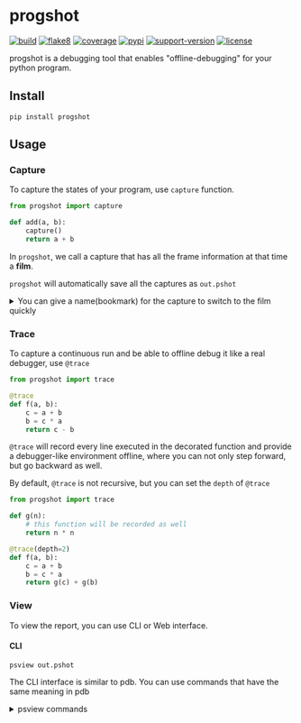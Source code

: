 # progshot
[![build](https://github.com/gaogaotiantian/progshot/workflows/build/badge.svg)](https://github.com/gaogaotiantian/progshot/actions?query=workflow%3Abuild)  [![flake8](https://github.com/gaogaotiantian/progshot/workflows/lint/badge.svg)](https://github.com/gaogaotiantian/progshot/actions?query=workflow%3ALint)  [![coverage](https://img.shields.io/codecov/c/github/gaogaotiantian/progshot)](https://codecov.io/gh/gaogaotiantian/progshot)  [![pypi](https://img.shields.io/pypi/v/progshot.svg)](https://pypi.org/project/progshot/)  [![support-version](https://img.shields.io/pypi/pyversions/progshot)](https://img.shields.io/pypi/pyversions/progshot)  [![license](https://img.shields.io/github/license/gaogaotiantian/progshot)](https://github.com/gaogaotiantian/progshot/blob/master/LICENSE)

progshot is a debugging tool that enables "offline-debugging" for your python program.

## Install

```
pip install progshot
```

## Usage

### Capture

To capture the states of your program, use ``capture`` function.

```python
from progshot import capture

def add(a, b):
    capture()
    return a + b
```

In ``progshot``, we call a capture that has all the frame information at that time a **film**.

``progshot`` will automatically save all the captures as ``out.pshot``

<details>
<summary> You can give a name(bookmark) for the capture to switch to the film quickly </summary>

Do not use space in ``name``

```python
from progshot import capture

def add(a, b):
    capture(name="cap_in_add")
    return a + b
```

</details>

### Trace

To capture a continuous run and be able to offline debug it like a real debugger, use ``@trace``

```python
from progshot import trace

@trace
def f(a, b):
    c = a + b
    b = c * a
    return c - b
```

``@trace`` will record every line executed in the decorated function and provide a debugger-like
environment offline, where you can not only step forward, but go backward as well.

By default, ``@trace`` is not recursive, but you can set the ``depth`` of ``@trace``

```python
from progshot import trace

def g(n):
    # this function will be recorded as well
    return n * n

@trace(depth=2)
def f(a, b):
    c = a + b
    b = c * a
    return g(c) + g(b)
```

### View

To view the report, you can use CLI or Web interface.

#### CLI

```
psview out.pshot
```

The CLI interface is similar to pdb. You can use commands that have the same meaning in pdb

<details>
<summary>psview commands</summary>

* p _expression_ - print evaluate of expression
* w(here) - show stack trace
* u(p) [_count_] - move the current frame _count_ levels up (to older frame)
* d(own) [_count_] - move the current frame _count_ levels down (to later frame)
* n(ext) - go to next line in current function if possible, otherwise next film
* b(ack) - go to previous line in current function if possible, otherwise previous film
* s(tep) - go to next film
* s(tep)b(ack) - go to previous film
* r(eturn) - go to the next film when the current function returns
* r(eturn)b(ack) - go to the previous film before the current function enters
* g(oto) [_bookmark_] - goto _bookmark_ film. _bookmark_ can be film index or film name
* l(ist) [_lineno_] - show source code around _lineno_
* ll - show full source code of existing frame

</details>